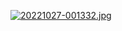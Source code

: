 [![20221027-001332.jpg](https://i.postimg.cc/yYHBzNPf/20221027-001332.jpg)](https://postimg.cc/ThCBVfBm)
